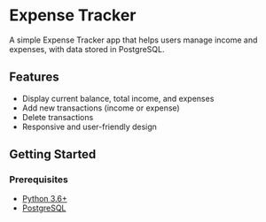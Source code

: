 # Expense Tracker

A simple Expense Tracker app that helps users manage income and expenses, with data stored in PostgreSQL.

## Features

- Display current balance, total income, and expenses
- Add new transactions (income or expense)
- Delete transactions
- Responsive and user-friendly design

## Getting Started

### Prerequisites

- [Python 3.6+](https://www.python.org/downloads/)
- [PostgreSQL](https://www.postgresql.org/download/)